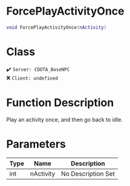 # ForcePlayActivityOnce
```lua
void ForcePlayActivityOnce(nActivity)
```
# Class
✔️ `Server: CDOTA_BaseNPC`  
❌ `Client: undefined`  

# Function Description
Play an activity once, and then go back to idle.
# Parameters
Type|Name|Description
--|--|--
int|nActivity|No Description Set
